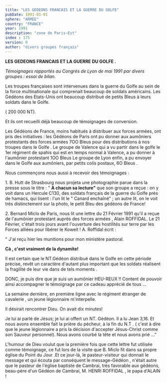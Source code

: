 ```yaml
---
title: "LES GEDEONS FRANCAIS ET LA GUERRE DU GOLFE"
pubDate: 1991-01-01
sphere: "ARMEE"
country: "FRANCE"
year: 1991
description: "zone de Paris-Est"
index : 175
version: 0
author: "divers groupes français"
---
```


**LES GEDEONS FRANCAIS ET LA GUERRE DU GOLFE .**

_Témoignages rapportés au Congrès de Lyon de mai 1991 par divers groupes : essai de bilan._

Les troupes françaises sont intervenues dans la guerre du Golfe au sein de la force multinationale qui comprenait beaucoup de soldats américains. Les Gédéons des Etats-Unis ont beaucoup distribué de petits Bleus à leurs soldats dans le Golfe.

( 200 000 NT).

Et ils ont recueilli déjà beaucoup de témoignages de conversion.

Les Gédéons de France, moins habitués à distribuer aux forces armées, ont pris des initiatives : les Gédéons de Paris ont pu donner aux aumôniers protestants des forces armées 7OO Bleus pour des distributions à nos troupes dans le Golfe . Le groupe de Valence qui a vu partir dans le golfe le 1er régiment de spahis qui est en temps normal à Valence, a pu donner à l'aumônier protestant 1OO Bleus Le groupe de Lyon enfin, a pu envoyer dans le Golfe aux aumôniers, par petits colis postaux, 6O Bleus .

Nous commençons nous aussi à recevoir des témoignages :

1\. B. Hutt de Strasbourg nous projeta une photographie parue dans la presse sous le titre : " **A chacun sa lecture"** que son groupe a reçue : on y voit dans un Hercule C130, des soldats français de la guerre du Golfe près de hamacs, qui lisent : l'un lit le " Canard enchaîné" ; un autre lit, on le voit très distinctement sur la photo, le petit Bleu des gédéons de France!

2\. Bernard Miclo de Paris, nous lit une lettre du 21 Février 1991 qu'il a reçue de l'aumônier protestant auprès des forces armées , Alain ROFFIDAL. Le 21 Février, c'était trois jours avant l'ouverture des hostilités sur terre par les Forces alliées pour libérer le Koweit ! A. Roffidal écrit :

" J'ai reçu hier les munitions pour mon ministère pastoral.

**Cà , c'est vraiment de la dynamite!**

Il est certain que le NT.Gédéon distribué dans le Golfe en cette période précise, revêt un caractère d'autant plus important que les soldats réalisent la fragilité de leur vie dans de tels moments .

DONC, je puis dire que je suis un aumônier HEU-REUX !! Content de pouvoir ainsi accompagner le témoignage par ce cadeau apprécié de tous ...

La semaine dernière, en première ligne avec le régiment étranger de cavalerie , un jeune légionnaire m'interpelle.

Il désirait rencontrer Dieu. On avait dix minutes! 

Je lui ai parlé de Jésus; je lui ai offert un NT. Gédéon. Il a lu Jean 3,16. Et nous avons ensemble fait la prière du pécheur, à la fin du N.T . ( c'est à dire que le jeune légionnaire a pris la décision d'accepter Jésus-Christ comme son Sauveur personnel). Nous avons courbé la tête et nous avons prié ..."

L'humour de Dieu voulut que la première fois que cette lettre fut utilisée comme témoignage, ce fut lors de la visite que B. Miclo fit dans sa propre église du Point du Jour .Et ce jour-là, le pasteur-visiteur qui donnait le message et qui écouta par conséquent le message-Gédéon , n'était autre que le pasteur de l'église baptiste de Cambrai, très favorable aux gédéons, beau-père d'un Gédéon de Cambrai, M. HENRI ROFFIDAL , le papa d'ALAIN !